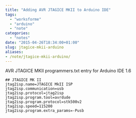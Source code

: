 ```yaml
---
title: "Adding AVR JTAGICE MKII to Arduino IDE"
tags:
  - "worksforme"
  - "arduino"
  - "note"
categories:
  - "notes"
date: "2015-04-26T18:34:00+01:00"
slug: jtagice-mkii-arduino
aliases:
- /note/jtagice-mkii-arduino/
---
```


AVR JTAGICE MKII programmers.txt entry for Arduino IDE 1.6

```
## JTAGICE MK II
jtag2isp.name=JTAGICE MkII ISP
jtag2isp.communication=usb
jtag2isp.protocol=jtag2isp
jtag2isp.program.tool=avrdude
jtag2isp.program.protocol=stk500v2
jtag2isp.speed=115200
jtag2isp.program.extra_params=-Pusb

```
